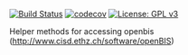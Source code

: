 [![Build Status](https://qbic-intranet.am10.uni-tuebingen.de/jenkins/job/openbisclient-release/badge/icon)](https://qbic-intranet.am10.uni-tuebingen.de/jenkins/job/openbisclient-release/) [![codecov](https://codecov.io/gh/qbicsoftware/openbisclient/branch/master/graph/badge.svg)](https://codecov.io/gh/qbicsoftware/openbisclient)
 [![License: GPL v3](https://img.shields.io/badge/License-GPL%20v3-blue.svg)](http://www.gnu.org/licenses/gpl-3.0)

Helper methods for accessing openbis (http://www.cisd.ethz.ch/software/openBIS)

